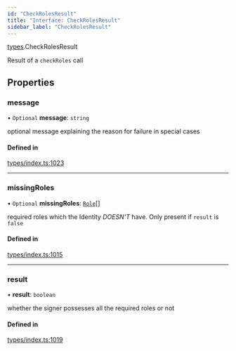 ```yaml
---
id: "CheckRolesResult"
title: "Interface: CheckRolesResult"
sidebar_label: "CheckRolesResult"
---
```


[types](../../../modules/Types/Types.md).CheckRolesResult

Result of a `checkRoles` call

## Properties

### message

• `Optional` **message**: `string`

optional message explaining the reason for failure in special cases

#### Defined in

[types/index.ts:1023](https://github.com/PolymeshAssociation/polymesh-sdk/blob/07a4c5b0/src/types/index.ts#L1023)

___

### missingRoles

• `Optional` **missingRoles**: [`Role`](../../../modules/Types/Types.md#role)[]

required roles which the Identity *DOESN'T* have. Only present if `result` is `false`

#### Defined in

[types/index.ts:1015](https://github.com/PolymeshAssociation/polymesh-sdk/blob/07a4c5b0/src/types/index.ts#L1015)

___

### result

• **result**: `boolean`

whether the signer possesses all the required roles or not

#### Defined in

[types/index.ts:1019](https://github.com/PolymeshAssociation/polymesh-sdk/blob/07a4c5b0/src/types/index.ts#L1019)
